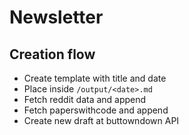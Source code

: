 # Newsletter

## Creation flow

- Create template with title and date
- Place inside `/output/<date>.md`
- Fetch reddit data and append
- Fetch paperswithcode and append
- Create new draft at buttowndown API
